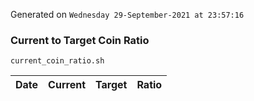 Generated on `Wednesday 29-September-2021 at 23:57:16`

### Current to Target Coin Ratio
`current_coin_ratio.sh`

Date|Current|Target|Ratio
---|---|---|---
